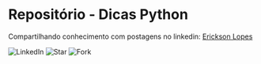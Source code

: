 <h1> Repositório - Dicas Python</h1>
<p>Compartilhando conhecimento com postagens no linkedin: <a href="https://www.linkedin.com/in/ericksonlopes/">Erickson Lopes</a><p/>

![LinkedIn](https://img.shields.io/badge/LinkedIn-ericksonlopes/%20-blue)
![Star](https://img.shields.io/github/stars/Erickson-lopes-dev/Dica_Python_Linkedin?style=social)
![Fork](https://img.shields.io/github/forks/Erickson-lopes-dev/Dica_Python_Linkedin?label=Fork&style=social)
